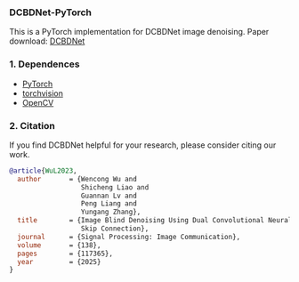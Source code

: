### DCBDNet-PyTorch

This is a PyTorch implementation for DCBDNet image denoising. Paper download: [DCBDNet](https://www.sciencedirect.com/science/article/pii/S0923596525001110)

### 1. Dependences
* [PyTorch](http://pytorch.org/)
* [torchvision](https://github.com/pytorch/vision)
* [OpenCV](https://pypi.org/project/opencv-python/)

### 2. Citation
If you find DCBDNet helpful for your research, please consider citing our work.
```BibTex
@article{WuL2023,
  author       = {Wencong Wu and
                  Shicheng Liao and
                  Guannan Lv and
                  Peng Liang and
                  Yungang Zhang},
  title        = {Image Blind Denoising Using Dual Convolutional Neural Network with
                  Skip Connection},
  journal      = {Signal Processing: Image Communication},
  volume       = {138},
  pages        = {117365},
  year         = {2025}
}
```
